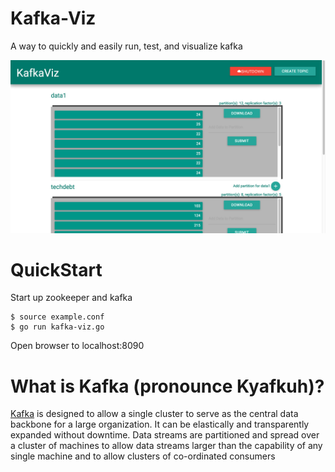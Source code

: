 Kafka-Viz
===

A way to quickly and easily run, test, and visualize kafka

![kafka image](https://github.com/trotha01/kafka-viz/blob/master/kafka-viz.png)

QuickStart
===
Start up zookeeper and kafka

```
$ source example.conf
$ go run kafka-viz.go
```

Open browser to localhost:8090


What is Kafka (pronounce Kyafkuh)?
===

[Kafka](http://kafka.apache.org/) is designed to allow a single cluster to serve as the central data backbone for a large organization. It can be elastically and transparently expanded without downtime. Data streams are partitioned and spread over a cluster of machines to allow data streams larger than the capability of any single machine and to allow clusters of co-ordinated consumers

